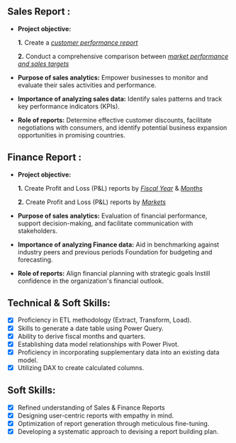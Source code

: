 ## Sales Report :


- **Project objective:** 

    **1.** Create a _[customer performance report](https://github.com/mdtausif289/Excel-Sales-Analytics/blob/main/Customer%20Performance%20Report.pdf)_ 

    **2.** Conduct a comprehensive comparison between _[market performance and sales targets](https://github.com/mdtausif289/Excel-Sales-Analytics/blob/main/Market%20Performance%20vs%20Target%20Report.pdf)_

- **Purpose of sales analytics:** Empower businesses to monitor and evaluate their sales activities and performance.

- **Importance of analyzing sales data:** Identify sales patterns and track key performance indicators (KPIs).

- **Role of reports:** Determine effective customer discounts, facilitate negotiations with consumers, and identify potential business expansion opportunities in promising countries.


## Finance Report :

- **Project objective:** 

    **1.** Create Profit and Loss (P&L) reports by _[Fiscal Year](https://github.com/mdtausif289/Excel-Sales-Analytics/blob/main/P%26L%20Statement%20by%20Fiscal%20Year.pdf)_ & _[Months](https://github.com/mdtausif289/Excel-Sales-Analytics/blob/main/P%26L%20Statement%20by%20Months.pdf)_

   **2.** Create Profit and Loss (P&L) reports by _[Markets](https://github.com/mdtausif289/Excel-Sales-Analytics/blob/main/P%26L%20Statement%20by%20Markets.pdf)_

- **Purpose of sales analytics:** Evaluation of financial performance, support decision-making, and facilitate communication with stakeholders.

- **Importance of analyzing Finance data:** Aid in benchmarking against industry peers and previous periods Foundation for budgeting and forecasting.

- **Role of reports:** Align financial planning with strategic goals Instill confidence in the organization's financial outlook.


## Technical & Soft Skills:
- [x]	Proficiency in ETL methodology (Extract, Transform, Load).
- [x]	Skills to generate a date table using Power Query.
- [x]	Ability to derive fiscal months and quarters.
- [x]	Establishing data model relationships with Power Pivot.
- [x]	Proficiency in incorporating supplementary data into an existing data model.
- [x]	Utilizing DAX to create calculated columns.

## Soft Skills:
- [x]	Refined understanding of Sales & Finance Reports
- [x]	Designing user-centric reports with empathy in mind.
- [x]	Optimization of report generation through meticulous fine-tuning.
- [x]	Developing a systematic approach to devising a report building plan.

